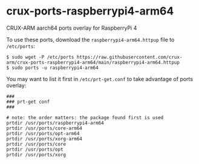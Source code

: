 # crux-ports-raspberrypi4-arm64

CRUX-ARM aarch64 ports overlay for RaspberryPi 4

To use these ports, download the `raspberrypi4-arm64.httpup` file to `/etc/ports`:
```
$ sudo wget -P /etc/ports https://raw.githubusercontent.com/crux-arm/crux-ports-raspberrypi4-arm64/main/raspberrypi4-arm64.httpup
$ sudo ports -u raspberrypi4-arm64
```

You may want to list it first in `/etc/prt-get.conf` to take advantage of ports overlay:
```
###
### prt-get conf
###

# note: the order matters: the package found first is used
prtdir /usr/ports/raspberrypi4-arm64
prtdir /usr/ports/core-arm64
prtdir /usr/ports/opt-arm64
prtdir /usr/ports/xorg-arm64
prtdir /usr/ports/core
prtdir /usr/ports/opt
prtdir /usr/ports/xorg
```
